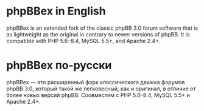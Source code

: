 # phpBBex in English #

phpBBex is an extended fork of the classic phpBB 3.0 forum software that is as lightweight as the original in contrary to newer versions of phpBB. It is compatible with PHP 5.6–8.4, MySQL 5.5+, and Apache 2.4+.

# phpBBex по-русски #

phpBBex — это расширенный форк классического движка форумов phpBB 3.0, который такой же легковесный, как и оригинал, в отличие от более новых версий phpBB. Соовместим с PHP 5.6–8.4, MySQL 5.5+ и Apache 2.4+.
